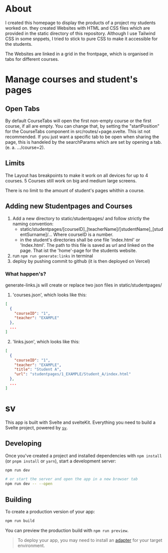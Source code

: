 # About

I created this homepage to display the products of a project my students worked on. they created Websites with HTML and CSS files which are provided in the static directory of this repository. Although I use Tailwind CSS in some snppets, I tried to stick to pure CSS to make it accessible for the students.

The Websites are linked in a grid in the frontpage, which is organised in tabs for different courses.

# Manage courses and student's pages

## Open Tabs
By default CourseTabs will open the first non-empty course or the first course, if all are empty. You can change that, by setting the "startPosition" for the CourseTabs component in src/routes/+page.svelte. This ist not recommended. If you just want a specific tab to be open when sharing the page, this is handeled by the searchParams which are set by opening a tab. (e. a. .../course=2).

## Limits
The Layout has breakpoints to make it work on all devices for up to 4 courses. 5 Courses still work on big and medium large screens.

There is no limit to the amount of student's pages whithin a course.

## Adding new Studentpages and Courses

1. Add a new directory to static/studentpages/ and follow strictly the naming convention:
    - static/studentpages/[courseID]\_[teacherName]/[studentName]\_[studentSurname]/...   Where courseID is a number.
    - in the student's directories shall be one file 'index.html' or 'Index.html'. The path to this file is saved as url and linked on the page. That ist the 'home'-page for the students website.
2. run `npm run generate:links` in terminal
3. deploy by pushing commit to github (it is then deployed on Vercel)

### What happen's?
generate-links.js will create or replace two json files in static/studentpages/
1. 'courses.json', which looks like this:
```json
[
  {
    "courseID": "1",
    "teacher": "EXAMPLE"
  },
  ...
]
```

2. 'links.json', which looks like this:
```json
[
  {
    "courseID": "1",
    "teacher": "EXAMPLE",
    "title": "Student A",
    "url": "studentpages/1_EXAMPLE/Student_A/index.html"
  },
  ...
]
```

# sv

This app is built with Svelte and svelteKit. Everything you need to build a Svelte project, powered by [`sv`](https://github.com/sveltejs/cli).

## Developing

Once you've created a project and installed dependencies with `npm install` (or `pnpm install` or `yarn`), start a development server:

```bash
npm run dev

# or start the server and open the app in a new browser tab
npm run dev -- --open
```

## Building

To create a production version of your app:

```bash
npm run build
```

You can preview the production build with `npm run preview`.

> To deploy your app, you may need to install an [adapter](https://svelte.dev/docs/kit/adapters) for your target environment.
